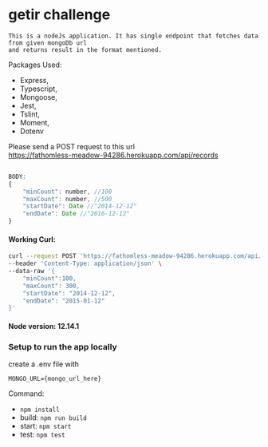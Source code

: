 # getir challenge 

```
This is a nodeJs application. It has single endpoint that fetches data from given mongoDb url
and returns result in the format mentioned.
```

Packages Used:
- Express,
- Typescript,
- Mongoose,
- Jest,
- Tslint,
- Moment,
- Dotenv

Please send a POST request to this url </br>
https://fathomless-meadow-94286.herokuapp.com/api/records

```javascript

BODY:
{
    "minCount": number, //100
    "maxCount": number, //500
    "startDate": Date //"2014-12-12"
    "endDate": Date //"2016-12-12"
}
```

#### Working Curl:

```bash
curl --request POST 'https://fathomless-meadow-94286.herokuapp.com/api/records' \
--header 'Content-Type: application/json' \
--data-raw '{
    "minCount":100,
    "maxCount": 300,
    "startDate": "2014-12-12",
    "endDate": "2015-01-12"
}'
```

#### Node version: 12.14.1

### Setup to run the app locally

create a .env file with
```
MONGO_URL={mongo_url_here}
```
Command:

- `npm install`
- build: `npm run build`
- start: `npm start`
- test: `npm test`
